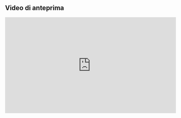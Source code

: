 ## Video di anteprima

<iframe width="560" height="315" src="https://www.youtube.com/embed/lo_KyVLTahg?si=W2JMfZMnxLTllTzi" title="YouTube video player" frameborder="0" allow="accelerometer; autoplay; clipboard-write; encrypted-media; gyroscope; picture-in-picture; web-share" referrerpolicy="strict-origin-when-cross-origin" allowfullscreen></iframe>
